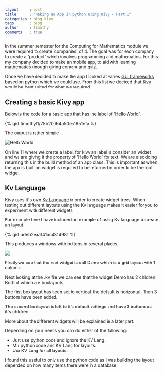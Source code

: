 ```yaml
---
layout     : post
title      : "Making an App in python using Kivy - Part 1"
categories : blog kivy
tags       : blog
author     : Timothy
comments   : true
---
```


In the summer semester for the Computing for Mathematics module we were required to create 'companies' of 4. 
The goal was for each company to create a 'product' which involves programming and mathematics. 
For this my company decided to make an mobile app, to aid with learning mathematics through giving content and quiz. 

Once we have decided to make the app I looked at varies [GUI frameworks](https://wiki.python.org/moin/GuiProgramming) based on python which we could use.
From this list we decided that [Kivy](http://kivy.org/) would be best suited for what we required. 

## Creating a basic Kivy app

Below is the code for a basic app that has the label of 'Hello World'. 

{% gist timothyf1/75b20064a50e51651efa %}

The output is rather simple

![Hello World]({{site.baseurl}}/blog/static/images/kivy-hello-world.png)

On line 11 where we create a label, for kivy an label is consider an widget and we are giving it the property of 'Hello World' for text. 
We are also doing returning this in the build method of an app class.
This is important as when the app is built an widget is required to be returned in order to be the root widget. 

## Kv Language

Kivy uses it's own [Kv Language](http://kivy.org/docs/guide/lang.html) in order to create widget trees. 
When testing out different layouts using the Kv language makes it easier for you to experiment with different widgets. 

For example here I have included an example of using Kv language to create an layout.

{% gist adeb2eaa141ac4314981 %}

This produces a windows with buttons in several places. 

![]({{site.baseurl}}/blog/static/images/kivy-boxlayout-example.png)

Firstly we see that the root widget is call Demo which is a grid layout with 1 column.

Next looking at the .kv file we can see that the widget Demo has 2 children. Both of which are boxlayouts. 

The first boxlayout has been set to vertical, the default is horizontal. 
Then 3 buttons have been added.

The second boxlayout is left to it's default settings and have 3 buttons as it's children. 

More about the different widgets will be explained in a later part. 

Depending on your needs you can do either of the following:

- Just use python code and ignore the KV Lang. 
- Mix python code and KV Lang for layouts. 
- Use KV Lang for all layouts. 

I found this useful to only use the python code as I was building the layout depended on how many items there were in a database.


